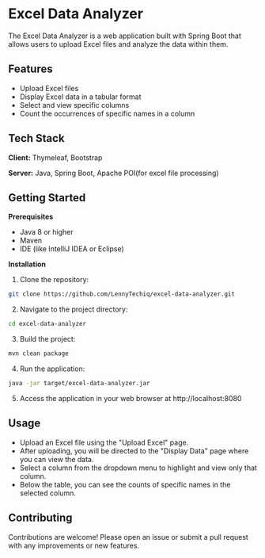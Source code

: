 
# Excel Data Analyzer

The Excel Data Analyzer is a web application built with Spring Boot that allows users to upload Excel files and analyze the data within them.



## Features

- Upload Excel files
- Display Excel data in a tabular format
- Select and view specific columns
- Count the occurrences of specific names in a column

## Tech Stack

**Client:** Thymeleaf, Bootstrap

**Server:** Java, Spring Boot, Apache POI(for excel file processing)


## Getting Started

**Prerequisites**
- Java 8 or higher
- Maven
- IDE (like IntelliJ IDEA or Eclipse)

**Installation**

1. Clone the repository:

```bash
git clone https://github.com/LennyTechiq/excel-data-analyzer.git
```

2. Navigate to the project directory:
```bash
cd excel-data-analyzer
```

3. Build the project:
```bash
mvn clean package
```

4. Run the application:
```bash
java -jar target/excel-data-analyzer.jar
```

5. Access the application in your web browser at http://localhost:8080
## Usage

- Upload an Excel file using the "Upload Excel" page.
- After uploading, you will be directed to the "Display Data" page where you can view the data.
- Select a column from the dropdown menu to highlight and view only that column.
- Below the table, you can see the counts of specific names in the selected column.


## Contributing

Contributions are welcome! Please open an issue or submit a pull request with any improvements or new features.

